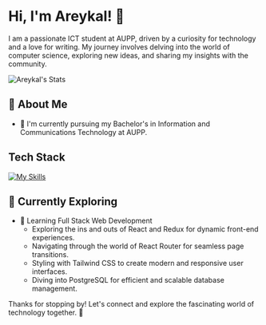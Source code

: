 # Hi, I'm Areykal! 👋

I am a passionate ICT student at AUPP, driven by a curiosity for technology and a love for writing. My journey involves delving into the world of computer science, exploring new ideas, and sharing my insights with the community.

![Areykal's Stats](https://github-readme-stats.vercel.app/api?username=Areykal&theme=vue-dark&show_icons=true&hide_border=true&count_private=true)

## 🚀 About Me

- 🔭 I'm currently pursuing my Bachelor's in Information and Communications Technology at AUPP.


## Tech Stack
[![My Skills](https://skillicons.dev/icons?i=js,html,css,java,python,flutter,react,react-native)](https://skillicons.dev)

## 🌱 Currently Exploring

- 🚀 Learning Full Stack Web Development
  - Exploring the ins and outs of React and Redux for dynamic front-end experiences.
  - Navigating through the world of React Router for seamless page transitions.
  - Styling with Tailwind CSS to create modern and responsive user interfaces.
  - Diving into PostgreSQL for efficient and scalable database management.

Thanks for stopping by! Let's connect and explore the fascinating world of technology together. 🚀
